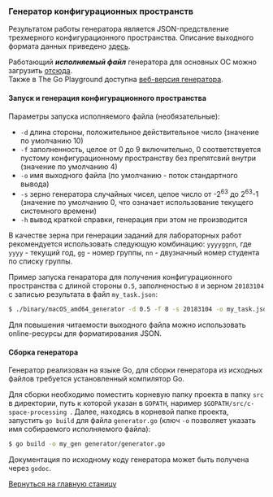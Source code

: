 ### Генератор конфигурационных пространств

Результатом работы генератора является JSON-предствление трехмерного конфигурационного пространства.
Описание выходного формата данных приведено [здесь](formats.md).

Работающий ***исполняемый файл*** генератора для основных ОС можно загрузить [отсюда](https://github.com/vvoZokk/c-space-processing/releases).  
Также в The Go Playground доступна [веб-версия генератора](https://play.golang.org/p/VrmEy9uVR4g).


#### Запуск  и генерация конфигурационного пространства

Параметры запуска исполняемого файла (необязательные):

* `-d` длина стороны, положительное действительное число (значение по умолчанию 10)
* `-f` заполненность, целое от 0 до 9 включительно, 0 соответствуется пустому конфигурационному пространству без препятсвий внутри (значение по умолчанию 4)
* `-o` имя выходного файла (по умолчанию - поток стандартного вывода)
* `-s` зерно генератора случайных чисел, целое число от -2<sup>63</sup> до 2<sup>63</sup>-1 (значение по умолчанию 0, что означает использование текущего системного времени)
* `-h` вывод краткой справки, генерация при этом не производится

В качестве зерна при генерации заданий для лабораторных работ рекомендуется использовать следующую комбинацию: `yyyyggnn`, где `yyyy` - текущий год, `gg` - номер группы, `nn` - двузначный номер студента по списку группы.


Пример запуска генаратора для получения конфигурационного пространства с длиной стороны `0.5`, заполненостью `8` и зерном `20183104` с записью результата в файл `my_task.json`:

``` bash
$ ./binary/macOS_amd64_generator -d 0.5 -f 8 -s 20183104 -o my_task.json
```

Для повышения читаемости выходного файла можно использовать online-ресурсы для форматирования JSON.


#### Сборка генератора

Генератор реализован на языке Go, для сборки генератора из исходных файлов требуется установленный компилятор Go.

Для сборки необходимо поместить корневую папку проекта в папку `src` в директории, путь к которой указан в `GOPATH`, наример `$GOPATH/src/c-space-processing `.
Далее, находясь в корневой папке проекта, запустить `go build` для файла `generator.go` (ключ `-o` позволяет указать имя собираемого исполняемого файла):

``` bash
$ go build -o my_gen generator/generator.go
```

Документация по исходному коду генератора может быть получена через `godoc`.


[Вернуться на главную станицу](../README.md)
